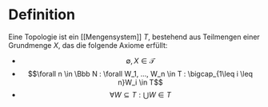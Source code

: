 # Definition
Eine Topologie ist ein [[Mengensystem]] $T$, bestehend aus Teilmengen einer Grundmenge $X$, das die folgende Axiome erfüllt:
- $$\emptyset, X \in \mathcal T$$
- $$\forall n \in \Bbb N : \forall W_1, ..., W_n \in T : \bigcap_{1\leq i \leq n}W_i \in T$$
- $$\forall W \subseteq T : \bigcup W \in T$$